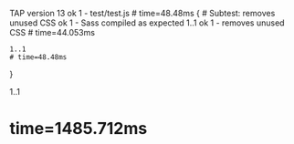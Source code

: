 TAP version 13
ok 1 - test/test.js # time=48.48ms {
    # Subtest: removes unused CSS
        ok 1 - Sass compiled as expected
        1..1
    ok 1 - removes unused CSS # time=44.053ms
    
    1..1
    # time=48.48ms
}

1..1
# time=1485.712ms
